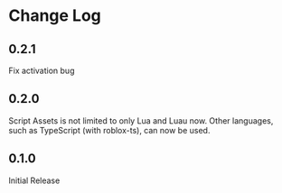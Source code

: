 # Change Log

## 0.2.1
Fix activation bug

## 0.2.0
Script Assets is not limited to only Lua and Luau now. Other languages, such as TypeScript (with roblox-ts), can now be used. 

## 0.1.0
Initial Release